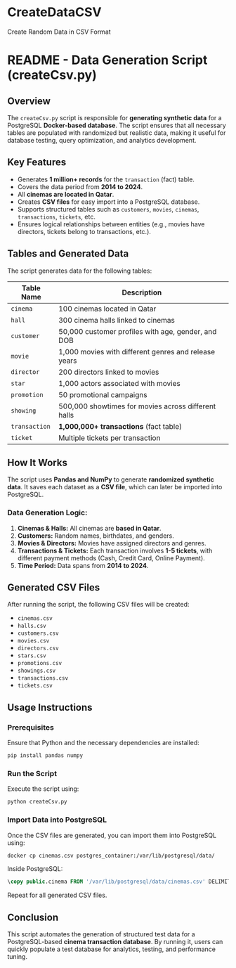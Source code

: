 # CreateDataCSV
Create Random Data in CSV Format 

# README - Data Generation Script (createCsv.py)

## Overview
The `createCsv.py` script is responsible for **generating synthetic data** for a PostgreSQL **Docker-based database**. The script ensures that all necessary tables are populated with randomized but realistic data, making it useful for database testing, query optimization, and analytics development.

## Key Features
- Generates **1 million+ records** for the `transaction` (fact) table.
- Covers the data period from **2014 to 2024**.
- All **cinemas are located in Qatar**.
- Creates **CSV files** for easy import into a PostgreSQL database.
- Supports structured tables such as `customers`, `movies`, `cinemas`, `transactions`, `tickets`, etc.
- Ensures logical relationships between entities (e.g., movies have directors, tickets belong to transactions, etc.).

## Tables and Generated Data
The script generates data for the following tables:

| Table Name       | Description |
|-----------------|-------------|
| `cinema`        | 100 cinemas located in Qatar |
| `hall`          | 300 cinema halls linked to cinemas |
| `customer`      | 50,000 customer profiles with age, gender, and DOB |
| `movie`         | 1,000 movies with different genres and release years |
| `director`      | 200 directors linked to movies |
| `star`          | 1,000 actors associated with movies |
| `promotion`     | 50 promotional campaigns |
| `showing`       | 500,000 showtimes for movies across different halls |
| `transaction`   | **1,000,000+ transactions** (fact table) |
| `ticket`        | Multiple tickets per transaction |

## How It Works
The script uses **Pandas and NumPy** to generate **randomized synthetic data**. It saves each dataset as a **CSV file**, which can later be imported into PostgreSQL.

### **Data Generation Logic:**
1. **Cinemas & Halls:** All cinemas are **based in Qatar**.
2. **Customers:** Random names, birthdates, and genders.
3. **Movies & Directors:** Movies have assigned directors and genres.
4. **Transactions & Tickets:** Each transaction involves **1-5 tickets**, with different payment methods (Cash, Credit Card, Online Payment).
5. **Time Period:** Data spans from **2014 to 2024**.

## Generated CSV Files
After running the script, the following CSV files will be created:
- `cinemas.csv`
- `halls.csv`
- `customers.csv`
- `movies.csv`
- `directors.csv`
- `stars.csv`
- `promotions.csv`
- `showings.csv`
- `transactions.csv`
- `tickets.csv`

## Usage Instructions
### **Prerequisites**
Ensure that Python and the necessary dependencies are installed:
```sh
pip install pandas numpy
```

### **Run the Script**
Execute the script using:
```sh
python createCsv.py
```

### **Import Data into PostgreSQL**
Once the CSV files are generated, you can import them into PostgreSQL using:
```sh
docker cp cinemas.csv postgres_container:/var/lib/postgresql/data/
```
Inside PostgreSQL:
```sql
\copy public.cinema FROM '/var/lib/postgresql/data/cinemas.csv' DELIMITER ',' CSV HEADER;
```
Repeat for all generated CSV files.

## Conclusion
This script automates the generation of structured test data for a PostgreSQL-based **cinema transaction database**. By running it, users can quickly populate a test database for analytics, testing, and performance tuning.

